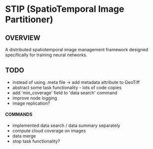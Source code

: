 # STIP (SpatioTemporal Image Partitioner)
## OVERVIEW
A distributed spatiotemporal image management framework designed specifically for training neural networks.

## TODO
- instead of using .meta file -> add metadata attribute to GeoTiff
- abstract some task functionality - lots of code copies
- add 'min_coverage' field to 'data search' command
- improve node logging
- image replication?
#### COMMANDS 
- implemented data search / data summary separately
- compute cloud coverage on images
- data merge
- stop task functionality?
